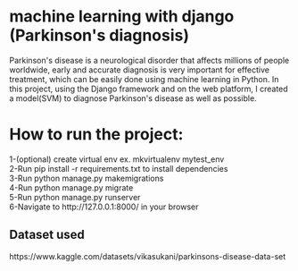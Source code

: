 # machine learning with django (Parkinson's diagnosis)
Parkinson's disease is a neurological disorder that affects millions of people worldwide, early and accurate diagnosis is very important for effective treatment, which can be easily done using machine learning in Python.
In this project, using the Django framework and on the web platform, I created a model(SVM) to diagnose Parkinson's disease as well as possible.

<h1>How to run the project:</h1>
1-(optional) create virtual env ex. mkvirtualenv mytest_env</br>
2-Run pip install -r requirements.txt to install dependencies</br>
3-Run python manage.py makemigrations</br>
4-Run python manage.py migrate</br>
5-Run python manage.py runserver</br>
6-Navigate to http://127.0.0.1:8000/ in your browser</br>

<h2>Dataset used</h2>
https://www.kaggle.com/datasets/vikasukani/parkinsons-disease-data-set</br>

